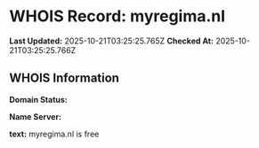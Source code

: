 # WHOIS Record: myregima.nl

**Last Updated:** 2025-10-21T03:25:25.765Z
**Checked At:** 2025-10-21T03:25:25.766Z

## WHOIS Information

**Domain Status:** 

**Name Server:** 

**text:** myregima.nl is free

